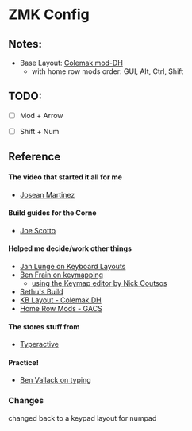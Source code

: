 # ZMK Config

## Notes:
- Base Layout: [Colemak mod-DH](https://colemakmods.github.io/mod-dh/)
  - with home row mods order: GUI, Alt, Ctrl, Shift
 
## TODO:
  - [ ] Mod + Arrow
  - [ ] Shift + Num



## Reference
#### The video that started it all for me
- [Josean Martinez](https://www.youtube.com/watch?v=wTMcH7u-vu0)
#### Build guides for the Corne
- [Joe Scotto](https://www.youtube.com/watch?v=FJgvi7WShxY)
  
#### Helped me decide/work other things
- [Jan Lunge on Keyboard Layouts](https://www.youtube.com/watch?v=rhdMVXlnQIM)
- [Ben Frain on keymapping](https://www.youtube.com/watch?v=Vy7IoQAe3oU)
  -  [using the Keymap editor by Nick Coutsos](https://nickcoutsos.github.io/keymap-editor/)
- [Sethu's Build](https://www.youtube.com/watch?v=Kx8F4xI5yno)
- [KB Layout - Colemak DH](https://colemakmods.github.io/mod-dh/)
- [Home Row Mods - GACS](https://precondition.github.io/home-row-mods#gacs)

#### The stores stuff from
- [Typeractive](https://typeractive.xyz/)
  
#### Practice!
- [Ben Vallack on typing ](https://www.youtube.com/watch?v=sI-a64EVPPU)

### Changes

changed back to a keypad layout for numpad
